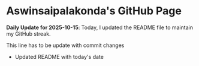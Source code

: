 # Aswinsaipalakonda's GitHub Page

**Daily Update for 2025-10-15**: Today, I updated the README file to maintain my GitHub streak.

This line has to be update with commit changes
 - Updated README with today's date 
